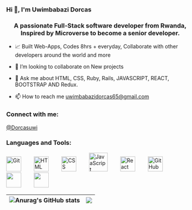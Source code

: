 ### Hi 👋, I'm Uwimbabazi Dorcas

<h3 align="center">A passionate Full-Stack software developer from Rwanda, Inspired by Microverse to become a senior developer.</h3>

- 📈 Built Web-Apps, Codes 8hrs + everyday, Collaborate with other developers around the world and more

- 👯 I’m looking to collaborate on New projects

- 💬 Ask me about HTML, CSS, Ruby, Rails, JAVASCRIPT, REACT, BOOTSTRAP AND Redux.

- 📫 How to reach me uwimbabazidorcas65@gmail.com

<h3 align="left">Connect with me:</h3>

[@Dorcasuwi](https://twitter.com/Dorcasuwi)

<h3 align="left">Languages and Tools:</h3>
<p>
<img  alt="Git" width="40px" style="margin-right:30px;" src="https://cdn.jsdelivr.net/gh/devicons/devicon/icons/git/git-original.svg" />
<img  alt="HTML" width="40px" style="margin-right:30px;" src="https://cdn.jsdelivr.net/gh/devicons/devicon/icons/html5/html5-plain.svg" />
<img  alt="CSS" width="40px" style="margin-right:30px;" src="https://cdn.jsdelivr.net/gh/devicons/devicon/icons/css3/css3-plain.svg" />
<img  alt="JavaScript" width="50px" style="margin-right:30px;" src="https://cdn.jsdelivr.net/gh/devicons/devicon/icons/javascript/javascript-plain.svg" />
<img  alt="React" width="40px" style="margin-right:30px;" src="https://cdn.jsdelivr.net/gh/devicons/devicon/icons/react/react-original.svg" />
<img  alt="GitHub" width="40px" style="margin-right:30px;" src="https://cdn.jsdelivr.net/gh/devicons/devicon/icons/bootstrap/bootstrap-original.svg" />
<img width="40px" style="margin-right:30px;" src="https://cdn.jsdelivr.net/gh/devicons/devicon/icons/ruby/ruby-original.svg" />
<img width="40px" style="margin-right:30px;"  src="https://cdn.jsdelivr.net/gh/devicons/devicon/icons/postgresql/postgresql-original.svg" />
  <br />
</p>

| ![Anurag's GitHub stats](https://github-readme-stats.vercel.app/api?username=Dorcas126&show_icons=true&theme=radical) | <a href="https://github.com/Dorcas126/github-readme-stats"><img align="center" src="https://github-readme-stats.vercel.app/api/top-langs/?username=Dorcas126&layout=compact&theme=buefy&hide_border=true" /></a> |
| ------------- | ------------- |


